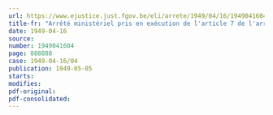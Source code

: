 ```yaml
---
url: https://www.ejustice.just.fgov.be/eli/arrete/1949/04/16/1949041604/justel
title-fr: "Arrêté ministériel pris en exécution de l'article 7 de l'arrêté du Régent du 10 mai 1948, modifié par l'arrêté du Régent du 29 mars 1949 relatif aux compléments de pension de vieillesse et de survie"
date: 1949-04-16
source:
number: 1949041604
page: 888888
case: 1949-04-16/04
publication: 1949-05-05
starts:
modifies:
pdf-original:
pdf-consolidated:
---
```


